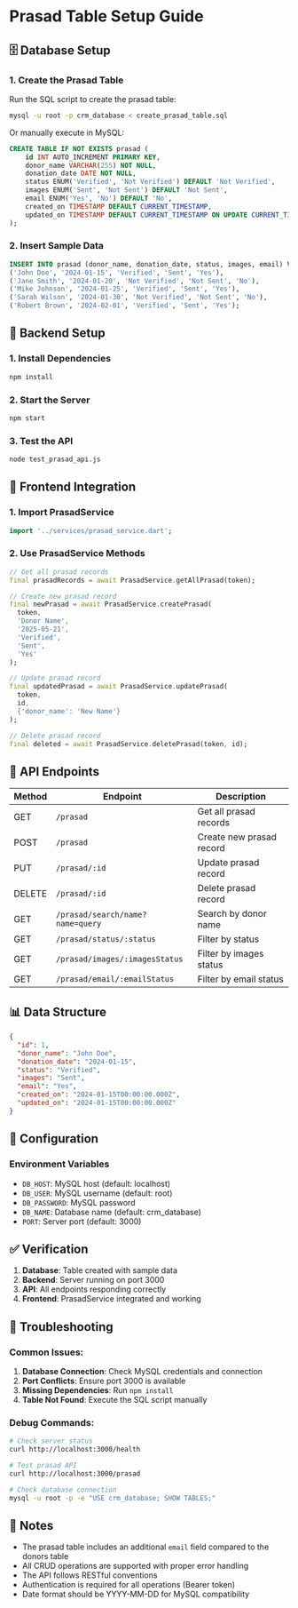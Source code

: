 # Prasad Table Setup Guide

## 🗄️ Database Setup

### 1. Create the Prasad Table
Run the SQL script to create the prasad table:

```bash
mysql -u root -p crm_database < create_prasad_table.sql
```

Or manually execute in MySQL:

```sql
CREATE TABLE IF NOT EXISTS prasad (
    id INT AUTO_INCREMENT PRIMARY KEY,
    donor_name VARCHAR(255) NOT NULL,
    donation_date DATE NOT NULL,
    status ENUM('Verified', 'Not Verified') DEFAULT 'Not Verified',
    images ENUM('Sent', 'Not Sent') DEFAULT 'Not Sent',
    email ENUM('Yes', 'No') DEFAULT 'No',
    created_on TIMESTAMP DEFAULT CURRENT_TIMESTAMP,
    updated_on TIMESTAMP DEFAULT CURRENT_TIMESTAMP ON UPDATE CURRENT_TIMESTAMP
);
```

### 2. Insert Sample Data
```sql
INSERT INTO prasad (donor_name, donation_date, status, images, email) VALUES
('John Doe', '2024-01-15', 'Verified', 'Sent', 'Yes'),
('Jane Smith', '2024-01-20', 'Not Verified', 'Not Sent', 'No'),
('Mike Johnson', '2024-01-25', 'Verified', 'Sent', 'Yes'),
('Sarah Wilson', '2024-01-30', 'Not Verified', 'Not Sent', 'No'),
('Robert Brown', '2024-02-01', 'Verified', 'Sent', 'Yes');
```

## 🚀 Backend Setup

### 1. Install Dependencies
```bash
npm install
```

### 2. Start the Server
```bash
npm start
```

### 3. Test the API
```bash
node test_prasad_api.js
```

## 📱 Frontend Integration

### 1. Import PrasadService
```dart
import '../services/prasad_service.dart';
```

### 2. Use PrasadService Methods
```dart
// Get all prasad records
final prasadRecords = await PrasadService.getAllPrasad(token);

// Create new prasad record
final newPrasad = await PrasadService.createPrasad(
  token,
  'Donor Name',
  '2025-05-21',
  'Verified',
  'Sent',
  'Yes'
);

// Update prasad record
final updatedPrasad = await PrasadService.updatePrasad(
  token,
  id,
  {'donor_name': 'New Name'}
);

// Delete prasad record
final deleted = await PrasadService.deletePrasad(token, id);
```

## 🔌 API Endpoints

| Method | Endpoint | Description |
|--------|----------|-------------|
| GET | `/prasad` | Get all prasad records |
| POST | `/prasad` | Create new prasad record |
| PUT | `/prasad/:id` | Update prasad record |
| DELETE | `/prasad/:id` | Delete prasad record |
| GET | `/prasad/search/name?name=query` | Search by donor name |
| GET | `/prasad/status/:status` | Filter by status |
| GET | `/prasad/images/:imagesStatus` | Filter by images status |
| GET | `/prasad/email/:emailStatus` | Filter by email status |

## 📊 Data Structure

```json
{
  "id": 1,
  "donor_name": "John Doe",
  "donation_date": "2024-01-15",
  "status": "Verified",
  "images": "Sent",
  "email": "Yes",
  "created_on": "2024-01-15T00:00:00.000Z",
  "updated_on": "2024-01-15T00:00:00.000Z"
}
```

## 🔧 Configuration

### Environment Variables
- `DB_HOST`: MySQL host (default: localhost)
- `DB_USER`: MySQL username (default: root)
- `DB_PASSWORD`: MySQL password
- `DB_NAME`: Database name (default: crm_database)
- `PORT`: Server port (default: 3000)

## ✅ Verification

1. **Database**: Table created with sample data
2. **Backend**: Server running on port 3000
3. **API**: All endpoints responding correctly
4. **Frontend**: PrasadService integrated and working

## 🐛 Troubleshooting

### Common Issues:
1. **Database Connection**: Check MySQL credentials and connection
2. **Port Conflicts**: Ensure port 3000 is available
3. **Missing Dependencies**: Run `npm install`
4. **Table Not Found**: Execute the SQL script manually

### Debug Commands:
```bash
# Check server status
curl http://localhost:3000/health

# Test prasad API
curl http://localhost:3000/prasad

# Check database connection
mysql -u root -p -e "USE crm_database; SHOW TABLES;"
```

## 📝 Notes

- The prasad table includes an additional `email` field compared to the donors table
- All CRUD operations are supported with proper error handling
- The API follows RESTful conventions
- Authentication is required for all operations (Bearer token)
- Date format should be YYYY-MM-DD for MySQL compatibility



